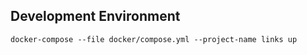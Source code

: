 ## Development Environment

```shell
docker-compose --file docker/compose.yml --project-name links up
```
